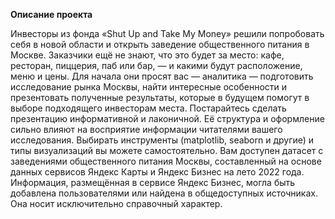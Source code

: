 **Описание проекта**

Инвесторы из фонда «Shut Up and Take My Money» решили попробовать себя в новой области и открыть заведение общественного питания в Москве. Заказчики ещё не знают, что это будет за место: кафе, ресторан, пиццерия, паб или бар, — и какими будут расположение, меню и цены.
Для начала они просят вас — аналитика — подготовить исследование рынка Москвы, найти интересные особенности и презентовать полученные результаты, которые в будущем помогут в выборе подходящего инвесторам места.
Постарайтесь сделать презентацию информативной и лаконичной. Её структура и оформление сильно влияют на восприятие информации читателями вашего исследования. Выбирать инструменты (matplotlib, seaborn и другие) и типы визуализаций вы можете самостоятельно.
Вам доступен датасет с заведениями общественного питания Москвы, составленный на основе данных сервисов Яндекс Карты и Яндекс Бизнес на лето 2022 года. Информация, размещённая в сервисе Яндекс Бизнес, могла быть добавлена пользователями или найдена в общедоступных источниках. Она носит исключительно справочный характер.

